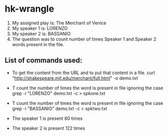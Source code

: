 # hk-wrangle

1. My assigned play is: The Merchant of Venice
1. My speaker 1 is: LORENZO
1. My speaker 2 is: BASSANIO
1. The question was to count number of times Speaker 1 and Speaker 2 words present in the file.

## List of commands used:
- To get the content from the URL and to put that content in a file.
curl "http://shakespeare.mit.edu/merchant/full.html" -o demo.txt

- T count the number of times the word is present in file ignoring the case
grep -i "LORENZO" demo.txt -c > spkone.txt

- T count the number of times the word is present in file ignoring the case
grep -i "BASSANIO" demo.txt -c > spktwo.txt

- The speaker 1 is present 80 times
- The speaker 2 is present 122 times




